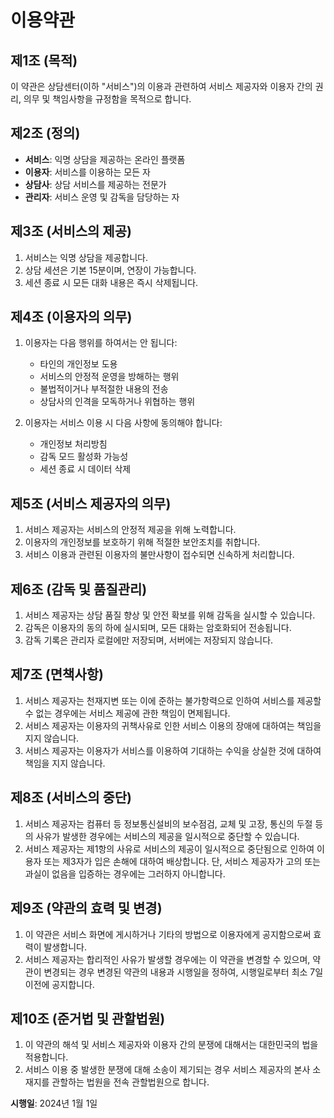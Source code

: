 # 이용약관

## 제1조 (목적)
이 약관은 상담센터(이하 "서비스")의 이용과 관련하여 서비스 제공자와 이용자 간의 권리, 의무 및 책임사항을 규정함을 목적으로 합니다.

## 제2조 (정의)
- **서비스**: 익명 상담을 제공하는 온라인 플랫폼
- **이용자**: 서비스를 이용하는 모든 자
- **상담사**: 상담 서비스를 제공하는 전문가
- **관리자**: 서비스 운영 및 감독을 담당하는 자

## 제3조 (서비스의 제공)
1. 서비스는 익명 상담을 제공합니다.
2. 상담 세션은 기본 15분이며, 연장이 가능합니다.
3. 세션 종료 시 모든 대화 내용은 즉시 삭제됩니다.

## 제4조 (이용자의 의무)
1. 이용자는 다음 행위를 하여서는 안 됩니다:
   - 타인의 개인정보 도용
   - 서비스의 안정적 운영을 방해하는 행위
   - 불법적이거나 부적절한 내용의 전송
   - 상담사의 인격을 모독하거나 위협하는 행위

2. 이용자는 서비스 이용 시 다음 사항에 동의해야 합니다:
   - 개인정보 처리방침
   - 감독 모드 활성화 가능성
   - 세션 종료 시 데이터 삭제

## 제5조 (서비스 제공자의 의무)
1. 서비스 제공자는 서비스의 안정적 제공을 위해 노력합니다.
2. 이용자의 개인정보를 보호하기 위해 적절한 보안조치를 취합니다.
3. 서비스 이용과 관련된 이용자의 불만사항이 접수되면 신속하게 처리합니다.

## 제6조 (감독 및 품질관리)
1. 서비스 제공자는 상담 품질 향상 및 안전 확보를 위해 감독을 실시할 수 있습니다.
2. 감독은 이용자의 동의 하에 실시되며, 모든 대화는 암호화되어 전송됩니다.
3. 감독 기록은 관리자 로컬에만 저장되며, 서버에는 저장되지 않습니다.

## 제7조 (면책사항)
1. 서비스 제공자는 천재지변 또는 이에 준하는 불가항력으로 인하여 서비스를 제공할 수 없는 경우에는 서비스 제공에 관한 책임이 면제됩니다.
2. 서비스 제공자는 이용자의 귀책사유로 인한 서비스 이용의 장애에 대하여는 책임을 지지 않습니다.
3. 서비스 제공자는 이용자가 서비스를 이용하여 기대하는 수익을 상실한 것에 대하여 책임을 지지 않습니다.

## 제8조 (서비스의 중단)
1. 서비스 제공자는 컴퓨터 등 정보통신설비의 보수점검, 교체 및 고장, 통신의 두절 등의 사유가 발생한 경우에는 서비스의 제공을 일시적으로 중단할 수 있습니다.
2. 서비스 제공자는 제1항의 사유로 서비스의 제공이 일시적으로 중단됨으로 인하여 이용자 또는 제3자가 입은 손해에 대하여 배상합니다. 단, 서비스 제공자가 고의 또는 과실이 없음을 입증하는 경우에는 그러하지 아니합니다.

## 제9조 (약관의 효력 및 변경)
1. 이 약관은 서비스 화면에 게시하거나 기타의 방법으로 이용자에게 공지함으로써 효력이 발생합니다.
2. 서비스 제공자는 합리적인 사유가 발생할 경우에는 이 약관을 변경할 수 있으며, 약관이 변경되는 경우 변경된 약관의 내용과 시행일을 정하여, 시행일로부터 최소 7일 이전에 공지합니다.

## 제10조 (준거법 및 관할법원)
1. 이 약관의 해석 및 서비스 제공자와 이용자 간의 분쟁에 대해서는 대한민국의 법을 적용합니다.
2. 서비스 이용 중 발생한 분쟁에 대해 소송이 제기되는 경우 서비스 제공자의 본사 소재지를 관할하는 법원을 전속 관할법원으로 합니다.

**시행일**: 2024년 1월 1일
